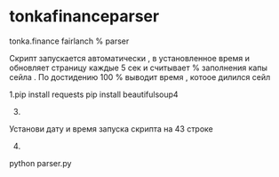 # tonkafinanceparser
tonka.finance fairlanch % parser

Скрипт запускается автоматически , в установленное время  и обновляет страницу каждые 5 сек и считывает % заполнения капы сейла .
По достидению 100 % выводит время , котоое дилился сейл 

1.pip install requests
pip install beautifulsoup4

3.
Установи дату и время запуска скрипта на 43 строке 

4.
python parser.py
